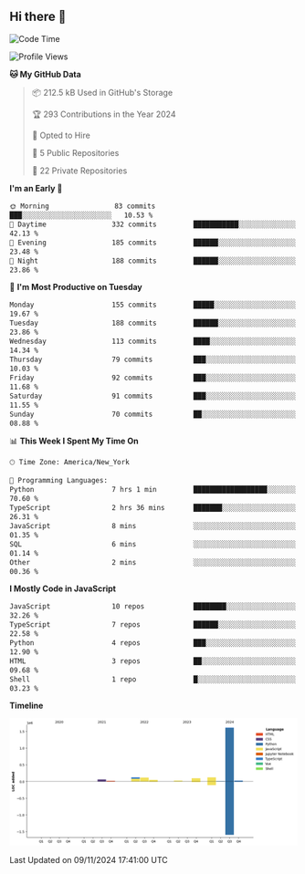 ## Hi there 👋

<!--START_SECTION:waka-->
![Code Time](http://img.shields.io/badge/Code%20Time-99%20hrs%2040%20mins-blue)

![Profile Views](http://img.shields.io/badge/Profile%20Views-54-blue)

**🐱 My GitHub Data** 

> 📦 212.5 kB Used in GitHub's Storage 
 > 
> 🏆 293 Contributions in the Year 2024
 > 
> 💼 Opted to Hire
 > 
> 📜 5 Public Repositories 
 > 
> 🔑 22 Private Repositories 
 > 
**I'm an Early 🐤** 

```text
🌞 Morning                83 commits          ███░░░░░░░░░░░░░░░░░░░░░░   10.53 % 
🌆 Daytime                332 commits         ███████████░░░░░░░░░░░░░░   42.13 % 
🌃 Evening                185 commits         ██████░░░░░░░░░░░░░░░░░░░   23.48 % 
🌙 Night                  188 commits         ██████░░░░░░░░░░░░░░░░░░░   23.86 % 
```
📅 **I'm Most Productive on Tuesday** 

```text
Monday                   155 commits         █████░░░░░░░░░░░░░░░░░░░░   19.67 % 
Tuesday                  188 commits         ██████░░░░░░░░░░░░░░░░░░░   23.86 % 
Wednesday                113 commits         ████░░░░░░░░░░░░░░░░░░░░░   14.34 % 
Thursday                 79 commits          ███░░░░░░░░░░░░░░░░░░░░░░   10.03 % 
Friday                   92 commits          ███░░░░░░░░░░░░░░░░░░░░░░   11.68 % 
Saturday                 91 commits          ███░░░░░░░░░░░░░░░░░░░░░░   11.55 % 
Sunday                   70 commits          ██░░░░░░░░░░░░░░░░░░░░░░░   08.88 % 
```


📊 **This Week I Spent My Time On** 

```text
🕑︎ Time Zone: America/New_York

💬 Programming Languages: 
Python                   7 hrs 1 min         ██████████████████░░░░░░░   70.60 % 
TypeScript               2 hrs 36 mins       ███████░░░░░░░░░░░░░░░░░░   26.31 % 
JavaScript               8 mins              ░░░░░░░░░░░░░░░░░░░░░░░░░   01.35 % 
SQL                      6 mins              ░░░░░░░░░░░░░░░░░░░░░░░░░   01.14 % 
Other                    2 mins              ░░░░░░░░░░░░░░░░░░░░░░░░░   00.36 % 
```

**I Mostly Code in JavaScript** 

```text
JavaScript               10 repos            ████████░░░░░░░░░░░░░░░░░   32.26 % 
TypeScript               7 repos             ██████░░░░░░░░░░░░░░░░░░░   22.58 % 
Python                   4 repos             ███░░░░░░░░░░░░░░░░░░░░░░   12.90 % 
HTML                     3 repos             ██░░░░░░░░░░░░░░░░░░░░░░░   09.68 % 
Shell                    1 repo              █░░░░░░░░░░░░░░░░░░░░░░░░   03.23 % 
```



**Timeline**

![Lines of Code chart](https://raw.githubusercontent.com/dikshithvishnu/dikshithvishnu/main/assets/bar_graph.png)


 Last Updated on 09/11/2024 17:41:00 UTC
<!--END_SECTION:waka-->
